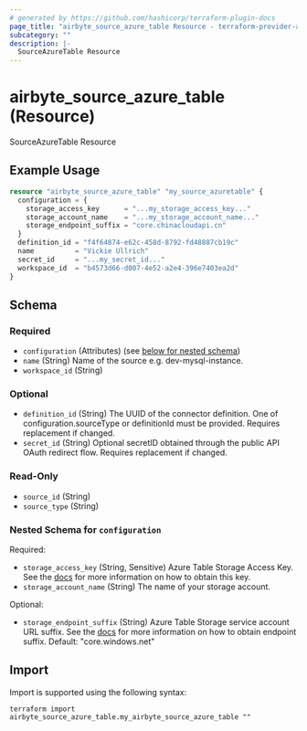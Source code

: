 ```yaml
---
# generated by https://github.com/hashicorp/terraform-plugin-docs
page_title: "airbyte_source_azure_table Resource - terraform-provider-airbyte"
subcategory: ""
description: |-
  SourceAzureTable Resource
---
```


# airbyte_source_azure_table (Resource)

SourceAzureTable Resource

## Example Usage

```terraform
resource "airbyte_source_azure_table" "my_source_azuretable" {
  configuration = {
    storage_access_key      = "...my_storage_access_key..."
    storage_account_name    = "...my_storage_account_name..."
    storage_endpoint_suffix = "core.chinacloudapi.cn"
  }
  definition_id = "f4f64874-e62c-458d-8792-fd48887cb19c"
  name          = "Vickie Ullrich"
  secret_id     = "...my_secret_id..."
  workspace_id  = "b4573d66-d007-4e52-a2e4-396e7403ea2d"
}
```

<!-- schema generated by tfplugindocs -->
## Schema

### Required

- `configuration` (Attributes) (see [below for nested schema](#nestedatt--configuration))
- `name` (String) Name of the source e.g. dev-mysql-instance.
- `workspace_id` (String)

### Optional

- `definition_id` (String) The UUID of the connector definition. One of configuration.sourceType or definitionId must be provided. Requires replacement if changed.
- `secret_id` (String) Optional secretID obtained through the public API OAuth redirect flow. Requires replacement if changed.

### Read-Only

- `source_id` (String)
- `source_type` (String)

<a id="nestedatt--configuration"></a>
### Nested Schema for `configuration`

Required:

- `storage_access_key` (String, Sensitive) Azure Table Storage Access Key. See the <a href="https://docs.airbyte.com/integrations/sources/azure-table">docs</a> for more information on how to obtain this key.
- `storage_account_name` (String) The name of your storage account.

Optional:

- `storage_endpoint_suffix` (String) Azure Table Storage service account URL suffix. See the <a href="https://docs.airbyte.com/integrations/sources/azure-table">docs</a> for more information on how to obtain endpoint suffix. Default: "core.windows.net"

## Import

Import is supported using the following syntax:

```shell
terraform import airbyte_source_azure_table.my_airbyte_source_azure_table ""
```
